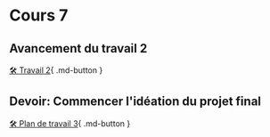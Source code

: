 # Cours 7
## Avancement du travail 2
[🛠️ Travail 2](./consignes/travail2.md){ .md-button } 


## Devoir: Commencer l'idéation du projet final
[🛠️ Plan de travail 3](./consignes/plandetravail.md){ .md-button } 
